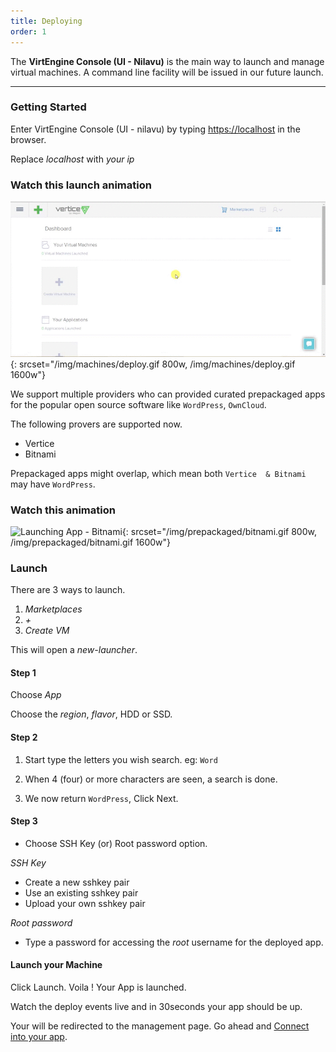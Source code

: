 ```yaml
---
title: Deploying
order: 1
---
```


The **VirtEngine Console (UI - Nilavu)** is the main way to launch and manage virtual machines. A command line facility will be issued in our future launch.

---

### Getting Started

Enter VirtEngine Console (UI - nilavu) by typing [https://localhost](https://localhost) in the browser.

Replace *localhost* with *your ip*

### Watch this launch animation

![Deploying Machine](/img/machines/deploy.gif){: srcset="/img/machines/deploy.gif 800w, /img/machines/deploy.gif 1600w"}


We support multiple providers who can provided curated prepackaged apps for the popular open source software like `WordPress`, `OwnCloud`.

The following provers are supported now.

- Vertice
- Bitnami

Prepackaged apps might overlap, which mean both `Vertice  & Bitnami` may have `WordPress`.

### Watch this animation

![Launching App - Bitnami](/img/prepackaged/bitnami.gif){: srcset="/img/prepackaged/bitnami.gif 800w, /img/prepackaged/bitnami.gif 1600w"}

### Launch

There are 3 ways to launch.

1. *Marketplaces*
2. *+*
3. *Create VM*

This will open a *new-launcher*.

#### Step 1

Choose *App*

Choose the *region*, *flavor*, HDD or SSD.

#### Step 2

1. Start type the letters you wish search. eg: `Word`

2. When 4 (four) or more characters are seen, a search is done.

3. We now return `WordPress`, Click Next.

#### Step 3

- Choose SSH Key (or) Root password option.

*SSH Key*

- Create a new sshkey pair
- Use an existing sshkey pair
- Upload your own sshkey pair

*Root password*

- Type a password for accessing the *root* username for the deployed app.


#### Launch your Machine

Click Launch. Voila ! Your App is launched.

Watch the deploy events live and in 30seconds your app should be up.

Your will be redirected to the management page. Go ahead and [Connect into your app](/machines/connecting).
